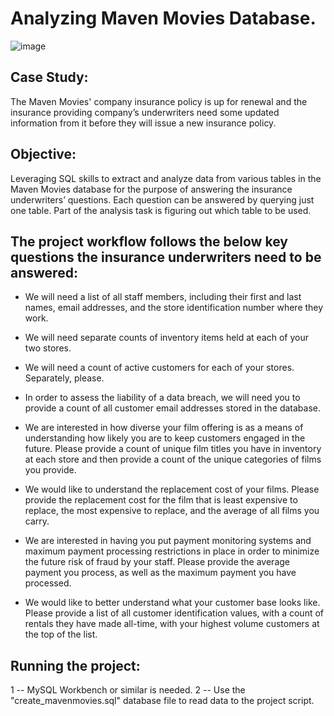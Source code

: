 # Analyzing Maven Movies Database.
![image](https://user-images.githubusercontent.com/107421646/236910036-583f02f9-cd3b-4313-982d-6e2dbb90fc76.png)


## Case Study:

The Maven Movies' company insurance policy is up for renewal and the insurance providing company’s underwriters need some updated information from it before they will issue a new insurance policy.

## Objective:

Leveraging SQL skills to extract and analyze data from various tables in the Maven Movies database for the purpose of answering the insurance underwriters’ questions. Each question can be answered by querying just one table. Part of the analysis task is figuring out which table to be used.

## The project workflow follows the below key questions the insurance underwriters need to be answered:

- We will need a list of all staff members, including their first and last names, email addresses, and the store identification number where they work.

- We will need separate counts of inventory items held at each of your two stores.

- We will need a count of active customers for each of your stores. Separately, please.

- In order to assess the liability of a data breach, we will need you to provide a count of all customer email addresses stored in the database.

- We are interested in how diverse your film offering is as a means of understanding how likely you are to keep customers engaged in the future. Please provide a count of unique film titles you have in inventory at each store and then provide a count of the unique categories of films you provide.

- We would like to understand the replacement cost of your films. Please provide the replacement cost for the film that is least expensive to replace, the most expensive to replace, and the average of all films you carry.

- We are interested in having you put payment monitoring systems and maximum payment processing restrictions in place in order to minimize the future risk of fraud by your staff. Please provide the average payment you process, as well as the maximum payment you have processed.

- We would like to better understand what your customer base looks like. Please provide a list of all customer identification values, with a count of rentals they have made all-time, with your highest volume customers at the top of the list.

## Running the project:

1 -- MySQL Workbench or similar is needed.
2 -- Use the "create_mavenmovies.sql" database file to read data to the project script.
